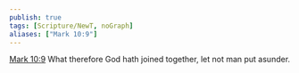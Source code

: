 ```yaml
---
publish: true
tags: [Scripture/NewT, noGraph]
aliases: ["Mark 10:9"]
---
```

[Mark 10:9](https://churchofjesuschrist.org/study/scriptures/nt/mark/10?lang=eng&id=p9#p9) What therefore God hath joined together, let not man put asunder.
